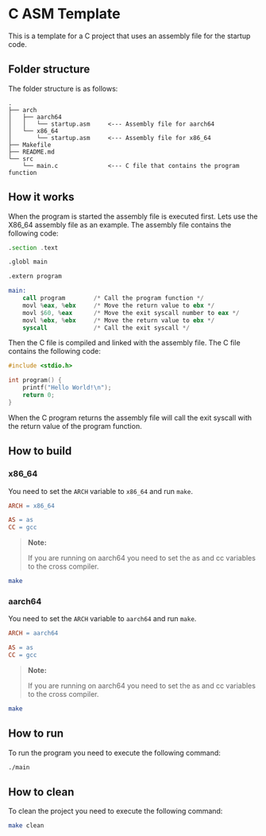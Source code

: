 # C ASM Template

This is a template for a C project that uses an assembly file for the startup code.

## Folder structure

The folder structure is as follows:

```
.
├── arch
│   ├── aarch64
│   │   └── startup.asm     <--- Assembly file for aarch64
│   └── x86_64
│       └── startup.asm     <--- Assembly file for x86_64    
├── Makefile
├── README.md
└── src
    └── main.c              <--- C file that contains the program function
```

## How it works

When the program is started the assembly file is executed first. Lets use the X86_64 assembly file as an example. The assembly file contains the following code:

```asm
.section .text

.globl main

.extern program

main:
    call program        /* Call the program function */
    movl %eax, %ebx     /* Move the return value to ebx */
    movl $60, %eax      /* Move the exit syscall number to eax */
    movl %ebx, %ebx     /* Move the return value to ebx */
    syscall             /* Call the exit syscall */
```

Then the C file is compiled and linked with the assembly file. The C file contains the following code:

```c
#include <stdio.h>

int program() {
    printf("Hello World!\n");
    return 0;
}
```

When the C program returns the assembly file will call the exit syscall with the return value of the program function.

## How to build

### x86_64

You need to set the `ARCH` variable to `x86_64` and run `make`.

```makefile
ARCH = x86_64

AS = as
CC = gcc
```

> **Note:**
>
> If you are running on aarch64 you need to set the as and cc variables to the cross compiler.

```bash 
make
```


### aarch64

You need to set the `ARCH` variable to `aarch64` and run `make`.

```makefile
ARCH = aarch64

AS = as
CC = gcc
```

> **Note:**
>
> If you are running on aarch64 you need to set the as and cc variables to the cross compiler.

```bash
make
```

## How to run

To run the program you need to execute the following command:

```bash
./main
```

## How to clean

To clean the project you need to execute the following command:

```bash
make clean
```
